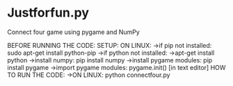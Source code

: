 # Justforfun.py
Connect four game using pygame and NumPy

BEFORE RUNNING THE CODE:
  SETUP:
  ON LINUX:
  ->if pip not installed:
  sudo apt-get install python-pip
  ->if python not installed:
  ->apt-get install python
  ->install numpy:
  pip install numpy
  ->install pygame modules:
  pip install pygame
  ->import pygame modules:
  pygame.init() [in text editor]
HOW TO RUN THE CODE:
  ->ON LINUX:
  python connectfour.py
